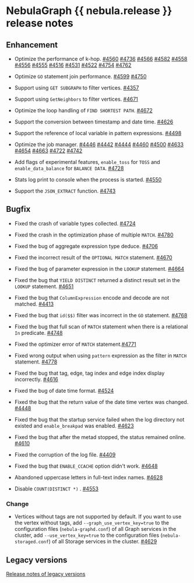 # NebulaGraph {{ nebula.release }} release notes

## Enhancement

- Optimize the performance of k-hop. [#4560](https://github.com/vesoft-inc/nebula/pull/4560) [#4736](https://github.com/vesoft-inc/nebula/pull/4736)  [#4566](https://github.com/vesoft-inc/nebula/pull/4566) [#4582](https://github.com/vesoft-inc/nebula/pull/4582) [#4558](https://github.com/vesoft-inc/nebula/pull/4558) [#4556](https://github.com/vesoft-inc/nebula/pull/4556) [#4555](https://github.com/vesoft-inc/nebula/pull/4555) [#4516](https://github.com/vesoft-inc/nebula/pull/4516) [#4531](https://github.com/vesoft-inc/nebula/pull/4531) [#4522](https://github.com/vesoft-inc/nebula/pull/4522) [#4754](https://github.com/vesoft-inc/nebula/pull/4754) [#4762](https://github.com/vesoft-inc/nebula/pull/4762)

- Optimize `GO` statement join performance. [#4599](https://github.com/vesoft-inc/nebula/pull/4599) [#4750](https://github.com/vesoft-inc/nebula/pull/4750)

- Support using `GET SUBGRAPH` to filter vertices. [#4357](https://github.com/vesoft-inc/nebula/pull/4357)

- Support using `GetNeighbors` to filter vertices. [#4671](https://github.com/vesoft-inc/nebula/pull/4671)

- Optimize the loop handling of `FIND SHORTEST PATH`. [#4672](https://github.com/vesoft-inc/nebula/pull/4672)

- Support the conversion between timestamp and date time. [#4626](https://github.com/vesoft-inc/nebula/pull/4526)

- Support the reference of local variable in pattern expressions. [#4498](https://github.com/vesoft-inc/nebula/pull/4498)

- Optimize the job manager. [#4446](https://github.com/vesoft-inc/nebula/pull/4446) [#4442](https://github.com/vesoft-inc/nebula/pull/4442) [#4444](https://github.com/vesoft-inc/nebula/pull/4444) [#4460](https://github.com/vesoft-inc/nebula/pull/4460) [#4500](https://github.com/vesoft-inc/nebula/pull/4500) [#4633](https://github.com/vesoft-inc/nebula/pull/4633) [#4654](https://github.com/vesoft-inc/nebula/pull/4654) [#4663](https://github.com/vesoft-inc/nebula/pull/4663) [#4722](https://github.com/vesoft-inc/nebula/pull/4722) [#4742](https://github.com/vesoft-inc/nebula/pull/4742)

- Add flags of experimental features, `enable_toss` for `TOSS` and `enable_data_balance` for `BALANCE DATA`. [#4728](https://github.com/vesoft-inc/nebula/pull/4728)

- Stats log print to console when the process is started. [#4550](https://github.com/vesoft-inc/nebula/pull/4550)

- Support the `JSON_EXTRACT` function. [#4743](https://github.com/vesoft-inc/nebula/pull/4743)

## Bugfix

- Fixed the crash of variable types collected. [#4724](https://github.com/vesoft-inc/nebula/pull/4724)

- Fixed the crash in the optimization phase of multiple `MATCH`. [#4780](https://github.com/vesoft-inc/nebula/pull/4780)

- Fixed the bug of aggregate expression type deduce. [#4706](https://github.com/vesoft-inc/nebula/pull/4706)

- Fixed the incorrect result of the `OPTIONAL MATCH` statement. [#4670](https://github.com/vesoft-inc/nebula/pull/4670)

- Fixed the bug of parameter expression in the `LOOKUP` statement. [#4664](https://github.com/vesoft-inc/nebula/pull/4664)

- Fixed the bug that `YIELD DISTINCT` returned a distinct result set in the `LOOKUP` statement. [#4651](https://github.com/vesoft-inc/nebula/pull/4651)

- Fixed the bug that `ColumnExpression` encode and decode are not matched. [#4413](https://github.com/vesoft-inc/nebula/pull/4413)

- Fixed the bug that `id($$)` filter was incorrect in the `GO` statement.  [#4768](https://github.com/vesoft-inc/nebula/pull/4768)

- Fixed the bug that full scan of `MATCH` statement when there is a relational `In` predicate. [#4748](https://github.com/vesoft-inc/nebula/pull/4748)

- Fixed the optimizer error of `MATCH` statement.[#4771](https://github.com/vesoft-inc/nebula/pull/4771)

- Fixed wrong output when using `pattern` expression as the filter in `MATCH` statement.  [#4778](https://github.com/vesoft-inc/nebula/pull/4778)

- Fixed the bug that tag, edge, tag index and edge index display incorrectly. [#4616](https://github.com/vesoft-inc/nebula/pull/4616)

- Fixed the bug of date time format. [#4524](https://github.com/vesoft-inc/nebula/pull/4524)

- Fixed the bug that the return value of the date time vertex was changed. [#4448](https://github.com/vesoft-inc/nebula/pull/4448)

- Fixed the bug that the startup service failed when the log directory not existed and `enable_breakpad` was enabled. [#4623](https://github.com/vesoft-inc/nebula/pull/4623)

- Fixed the bug that after the metad stopped, the status remained online. [#4610](https://github.com/vesoft-inc/nebula/pull/4610)

- Fixed the corruption of the log file. [#4409](https://github.com/vesoft-inc/nebula/pull/4409)

- Fixed the bug that `ENABLE_CCACHE` option didn't work. [#4648](https://github.com/vesoft-inc/nebula/pull/4648)

- Abandoned uppercase letters in full-text index names.  [#4628](https://github.com/vesoft-inc/nebula/pull/4628)

- Disable `COUNT(DISTINCT *)` . [#4553](https://github.com/vesoft-inc/nebula/pull/4553)

### Change

- Vertices without tags are not supported by default. If you want to use the vertex without tags, add `--graph_use_vertex_key=true` to the configuration files (`nebula-graphd.conf`) of all Graph services in the cluster, add `--use_vertex_key=true` to the configuration files (`nebula-storaged.conf`) of all Storage services in the cluster. [#4629](https://github.com/vesoft-inc/nebula/pull/4629) 

## Legacy versions

[Release notes of legacy versions](https://nebula-graph.io/posts/)
